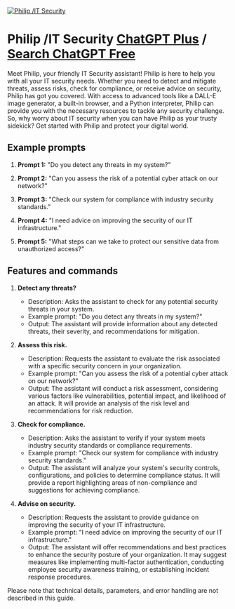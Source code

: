
[![Philip /IT Security](https://files.oaiusercontent.com/file-oGBhXnuZ8Wr1HOTOlJN90RCj?se=2123-10-15T21%3A58%3A28Z&sp=r&sv=2021-08-06&sr=b&rscc=max-age%3D31536000%2C%20immutable&rscd=attachment%3B%20filename%3D38db8a6b-5b3f-498f-b686-c2098754eb61.png&sig=mEPrLx62LU23r1GLYz5cdlZwMIhANPCOxJsAX56D1wE%3D)](https://chat.openai.com/g/g-5ba2BtTdc-philip-it-security)

# Philip /IT Security [ChatGPT Plus](https://chat.openai.com/g/g-5ba2BtTdc-philip-it-security) / [Search ChatGPT Free](https://gptcall.net/index.html#/?search=Philip%20%2FIT%20Security)

Meet Philip, your friendly IT Security assistant! Philip is here to help you with all your IT security needs. Whether you need to detect and mitigate threats, assess risks, check for compliance, or receive advice on security, Philip has got you covered. With access to advanced tools like a DALL-E image generator, a built-in browser, and a Python interpreter, Philip can provide you with the necessary resources to tackle any security challenge. So, why worry about IT security when you can have Philip as your trusty sidekick? Get started with Philip and protect your digital world.

## Example prompts

1. **Prompt 1:** "Do you detect any threats in my system?"

2. **Prompt 2:** "Can you assess the risk of a potential cyber attack on our network?"

3. **Prompt 3:** "Check our system for compliance with industry security standards."

4. **Prompt 4:** "I need advice on improving the security of our IT infrastructure."

5. **Prompt 5:** "What steps can we take to protect our sensitive data from unauthorized access?"

## Features and commands

1. **Detect any threats?**
   - Description: Asks the assistant to check for any potential security threats in your system.
   - Example prompt: "Do you detect any threats in my system?"
   - Output: The assistant will provide information about any detected threats, their severity, and recommendations for mitigation.

2. **Assess this risk.**
   - Description: Requests the assistant to evaluate the risk associated with a specific security concern in your organization.
   - Example prompt: "Can you assess the risk of a potential cyber attack on our network?"
   - Output: The assistant will conduct a risk assessment, considering various factors like vulnerabilities, potential impact, and likelihood of an attack. It will provide an analysis of the risk level and recommendations for risk reduction.

3. **Check for compliance.**
   - Description: Asks the assistant to verify if your system meets industry security standards or compliance requirements.
   - Example prompt: "Check our system for compliance with industry security standards."
   - Output: The assistant will analyze your system's security controls, configurations, and policies to determine compliance status. It will provide a report highlighting areas of non-compliance and suggestions for achieving compliance.

4. **Advise on security.**
   - Description: Requests the assistant to provide guidance on improving the security of your IT infrastructure.
   - Example prompt: "I need advice on improving the security of our IT infrastructure."
   - Output: The assistant will offer recommendations and best practices to enhance the security posture of your organization. It may suggest measures like implementing multi-factor authentication, conducting employee security awareness training, or establishing incident response procedures.

Please note that technical details, parameters, and error handling are not described in this guide.


